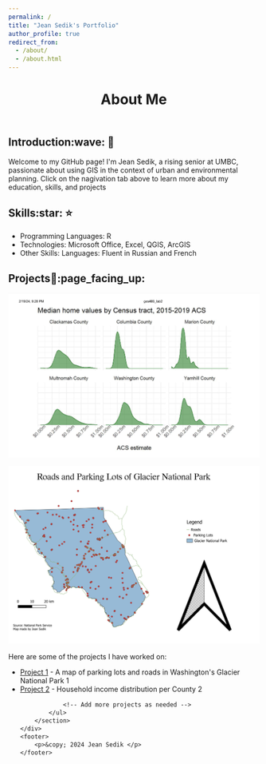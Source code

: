 ```yaml
---
permalink: /
title: "Jean Sedik's Portfolio"
author_profile: true
redirect_from: 
  - /about/
  - /about.html
---
```

<html lang="en">
<head>
    <meta charset="UTF-8">
    <meta name="viewport" content="width=device-width, initial-scale=1.0">
</head>
<body>
    <header>
        <h1>About Me</h1>
    </header>
    <div class="container">
        <section id="introduction">
            <h2>Introduction:wave: 👋</h2>
            <p>Welcome to my GitHub page! I'm Jean Sedik, a rising senior at UMBC, passionate about using GIS in the context of urban and environmental planning. Click on the nagivation tab above to learn more about my education, skills, and projects</p>
        </section>
        <section id="skills">
            <h2> Skills:star: ⭐</h2>
            <ul>
                <li> Programming Languages: R </li>
                <li> Technologies: Microsoft Office, Excel, QGIS, ArcGIS </li>
                <li> Other Skills:
                  Languages:
                  Fluent in Russian and French </li>
            </ul>
        </section>
        <section id="projects">
            <h2>Projects📄:page_facing_up:</h2>
          
![Household Income in Various U.S Counties](/images/counties_data.png)

![Map of Roads and Parking Lots in Glacier National Park](/images/Glacier2.jpg) 
            <p>Here are some of the projects I have worked on:</p>
            <ul>
                <li><a href="#">Project 1</a> - A map of parking lots and roads in Washington's Glacier National Park 1</li>
                <li><a href="#">Project 2</a> - Household income distribution per County 2</li>
            
                <!-- Add more projects as needed -->
            </ul>
        </section>
    </div>
    <footer>
        <p>&copy; 2024 Jean Sedik </p>
    </footer>
</body>
</html>
